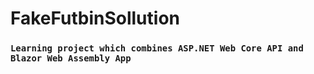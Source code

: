 # FakeFutbinSollution
### `Learning project which combines ASP.NET Web Core API and Blazor Web Assembly App`

